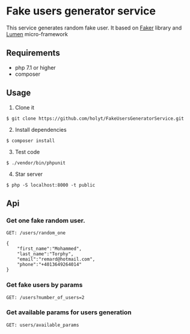 # Fake users generator service

This service generates random fake user.
It based on [Faker](https://github.com/fzaninotto/Faker) library and [Lumen](https://github.com/laravel/lumen) micro-framework


## Requirements
- php 7.1 or higher
- composer


## Usage

1. Clone it

```
$ git clone https://github.com/holyt/FakeUsersGeneratorService.git
```

2. Install dependencies

```
$ composer install

```
3. Test code

```
$ ./vendor/bin/phpunit

```
4. Star server
```
$ php -S localhost:8000 -t public

```

## Api

### Get one fake random user.

```
GET: /users/random_one
```

```
{
    "first_name":"Mohammed",
    "last_name":"Torphy",
    "email":"remard@hotmail.com",
    "phone":"+4013649264014"
}
```

### Get fake users by params

```
GET: /users?number_of_users=2
```

### Get available params for users generation

```
GET: users/available_params
```